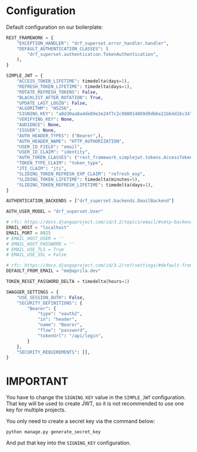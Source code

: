 # Configuration

Default configuration on our boilerplate:

``` python
REST_FRAMEWORK = {
    "EXCEPTION_HANDLER": "drf_superset.error_handler.handler",
    "DEFAULT_AUTHENTICATION_CLASSES": (
        "drf_superset.authentication.TokenAuthentication",
    ),
}

SIMPLE_JWT = {
    "ACCESS_TOKEN_LIFETIME": timedelta(days=1),
    "REFRESH_TOKEN_LIFETIME": timedelta(days=1),
    "ROTATE_REFRESH_TOKENS": False,
    "BLACKLIST_AFTER_ROTATION": True,
    "UPDATE_LAST_LOGIN": False,
    "ALGORITHM": "HS256",
    "SIGNING_KEY": "a0d30aa8a4de89e3e24f7c2c980014869d9db6e21b64d16c34",
    "VERIFYING_KEY": None,
    "AUDIENCE": None,
    "ISSUER": None,
    "AUTH_HEADER_TYPES": ("Bearer",),
    "AUTH_HEADER_NAME": "HTTP_AUTHORIZATION",
    "USER_ID_FIELD": "email",
    "USER_ID_CLAIM": "identity",
    "AUTH_TOKEN_CLASSES": ("rest_framework_simplejwt.tokens.AccessToken",),
    "TOKEN_TYPE_CLAIM": "token_type",
    "JTI_CLAIM": "jti",
    "SLIDING_TOKEN_REFRESH_EXP_CLAIM": "refresh_exp",
    "SLIDING_TOKEN_LIFETIME": timedelta(minutes=5),
    "SLIDING_TOKEN_REFRESH_LIFETIME": timedelta(days=1),
}

AUTHENTICATION_BACKENDS = ["drf_superset.backends.EmailBackend"]

AUTH_USER_MODEL = "drf_superset.User"

# rfc: https://docs.djangoproject.com/id/3.2/topics/email/#smtp-backend
EMAIL_HOST = "localhost"
EMAIL_PORT = 8025
# EMAIL_HOST_USER = ''
# EMAIL_HOST_PASSWORD = ''
# EMAIL_USE_TLS = True
# EMAIL_USE_SSL = False

# rfc: https://docs.djangoproject.com/id/3.2/ref/settings/#default-from-email
DEFAULT_FROM_EMAIL = "me@aprila.dev"

TOKEN_RESET_PASSWORD_DELTA = timedelta(hours=1)

SWAGGER_SETTINGS = {
    "USE_SESSION_AUTH": False,
    "SECURITY_DEFINITIONS": {
        "Bearer": {
            "type": "oauth2",
            "in": "header",
            "name": "Bearer",
            "flow": "password",
            "tokenUrl": "/api/login",
        }
    },
    "SECURITY_REQUIREMENTS": [],
}
```

# IMPORTANT

You have to change the `SIGNING_KEY` value in the `SIMPLE_JWT` configuration.
That key will be used to create JWT, so it is not recommended to use one key for multiple projects.

You only need to create a secret key via the command below:

```
python manage.py generate_secret_key
```

And put that key into the `SIGNING_KEY` configuration.
